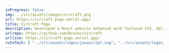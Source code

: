 ```yaml
---
inProgress: false
img: ../src/assets/images/sircraft.png
url: https://sircraft-page.vercel.app/
title: SirCraft Page
description: Developed a React website enhanced with Tailwind CSS, delivering dynamic design and a responsive user experience.
urlrepo: https://github.com/Breims/sircraft
urllive: https://sircraft-page.vercel.app/
ruteTech: [ "../src/assets/logos/javascript.svg", "../src/assets/logos/react.svg", "../src/assets/logos/tailwindcss.svg" ]
---
```

